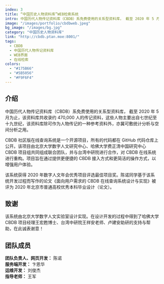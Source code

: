 ```yaml
---
index: 3
title: “中国历史人物资料库”WEB检索系统
intro: 中国历代人物传记资料库（CBDB）系免费使用的关系型资料库， 截至 2020 年 5 月为止，该资料库共收录约 470,000 人的传记资料，这些人物主要出自七世纪至十九世纪，该资料库除可作为人物传记的一种参考资料外，亦冀可敷统计分析与空间分析之用。
image: "/images/portfolio/cbdbweb.jpeg"
bg_image: "/images/bg.jpg"
category: "中国历史人物资料库"
link: "http://cbdb.ptan.moe:8001/"
tags:
  - CBDB
  - 中国历代人物传记资料库
  - WEB界面
  - 在线检索
colors:
  - "#175B66"
  - "#5B5056"
  - "#F9F6F4"
---
```


## 介绍

中国历代人物传记资料库（CBDB）系免费使用的关系型资料库， 截至 2020 年 5 月为止，该资料库共收录约 470,000 人的传记资料，这些人物主要出自七世纪至十九世纪，该资料库除可作为人物传记的一种参考资料外，亦冀可敷统计分析与空间分析之用。

CBDB 社区版在线查询系统是一个开源项目，所有的代码都在 GitHub 代码仓库上公开。该项目由北京大学数字人文研究中心、哈佛大学费正清中国研究中心 CBDB 项目组共同组成联合团队，并与台湾中研院进行合作，对 CBDB 在线系统进行重构。项目旨在通过提供更便捷的 CBDB 接入方式和更简洁的操作方式，以增强用户体验。

该系统获得 2020 年数字人文年会优秀项目评选最佳项目奖。陈诺同学基于该系统开发过程而写作的论文《面向用户需求的 CBDB 在线查询系统设计与实现》被评为 2020 年北京市普通高校优秀本科毕业设计（论文）。

## 致谢

该系统由北京大学数字人文实验室设计实现。在设计开发的过程中得到了哈佛大学 CBDB 项目经理王宏甦博士、台湾中研院王祥安老师、卢建安助研的支持与帮助，在此诚表谢意！

## 团队成员

**团队负责人、网页开发：** 陈诺  
**服务端开发：** 卞恩华  
**运维开发：** 刘俊杰  
**指导老师：** 王军
